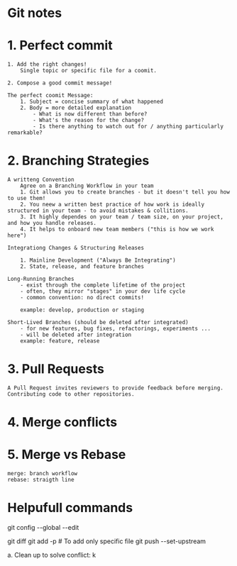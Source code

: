 # Git notes

# 1. Perfect commit

    1. Add the right changes!
        Single topic or specific file for a coomit.

    2. Compose a good commit message!

    The perfect coomit Message:
        1. Subject = concise summary of what happened
        2. Body = more detailed explanation
            - What is now different than before?
            - What's the reason for the change?
            - Is there anything to watch out for / anything particularly remarkable?


# 2. Branching Strategies

    A writteng Convention
        Agree on a Branching Workflow in your team
        1. Git allows you to create branches - but it doesn't tell you how to use them!
        2. You neew a written best practice of how work is ideally structured in your team - to avoid mistakes & collitions.
        3. It highly dependes on your team / team size, on your project, and how you handle releases.
        4. It helps to onboard new team members ("this is how we work here")

    Integrationg Changes & Structuring Releases

        1. Mainline Development ("Always Be Integrating")
        2. State, release, and feature branches

    Long-Running Branches
        - exist through the complete lifetime of the project
        - often, they mirror "stages" in your dev life cycle
        - common convention: no direct commits!

        example: develop, production or staging

    Short-Lived Branches (should be deleted after integrated)
        - for new features, bug fixes, refactorings, experiments ...
        - will be deleted after integration
        example: feature, release

# 3. Pull Requests
    A Pull Request invites reviewers to provide feedback before merging.
    Contributing code to other repositories.




# 4. Merge conflicts




# 5. Merge vs Rebase 


    merge: branch workflow
    rebase: straigth line

# Helpufull commands

git config --global --edit


git diff <file>
git add -p <file> # To add only specific file
git push --set-upstream

a. Clean up to solve conflict: k 



